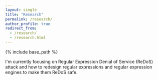 ```yaml
---
layout: single
title: "Research"
permalink: /research/
author_profile: true
redirect_from: 
  - /research/
  - /research.html
---
```


 {% include base_path %}

I'm currently focusing on Regular Expression Denial of Service (ReDoS) attack and how to redesign regular expressions and regular expression engines to make them ReDoS safe.

